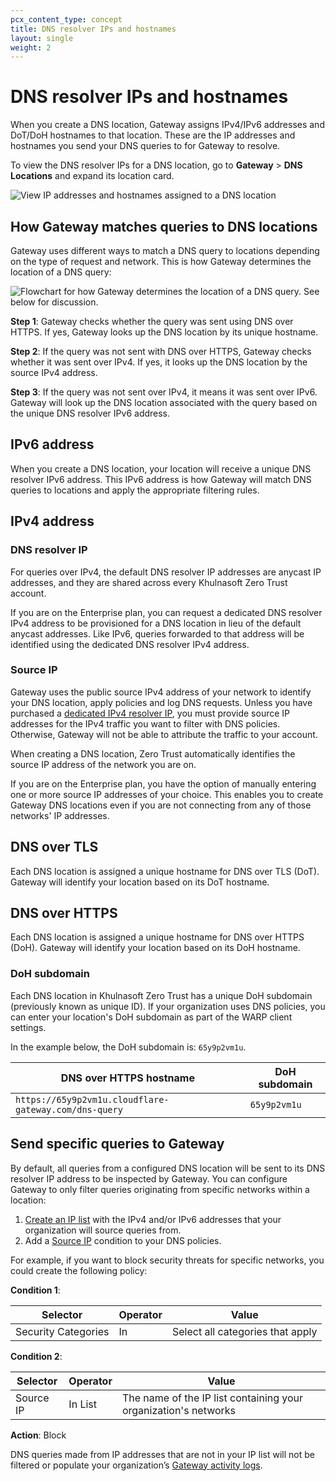 ```yaml
---
pcx_content_type: concept
title: DNS resolver IPs and hostnames
layout: single
weight: 2
---
```


# DNS resolver IPs and hostnames

When you create a DNS location, Gateway assigns IPv4/IPv6 addresses and DoT/DoH hostnames to that location. These are the IP addresses and hostnames you send your DNS queries to for Gateway to resolve.

To view the DNS resolver IPs for a DNS location, go to **Gateway** > **DNS Locations** and expand its location card.

![View IP addresses and hostnames assigned to a DNS location](/images/cloudflare-one/policies/location-ips.png)

## How Gateway matches queries to DNS locations

Gateway uses different ways to match a DNS query to locations depending on the type of request and network. This is how Gateway determines the location of a DNS query:

![Flowchart for how Gateway determines the location of a DNS query. See below for discussion.](/images/cloudflare-one/policies/gateway-determine-location-dns.png)

**Step 1**: Gateway checks whether the query was sent using DNS over HTTPS. If yes, Gateway looks up the DNS location by its unique hostname.

**Step 2**: If the query was not sent with DNS over HTTPS, Gateway checks whether it was sent over IPv4. If yes, it looks up the DNS location by the source IPv4 address.

**Step 3**: If the query was not sent over IPv4, it means it was sent over IPv6. Gateway will look up the DNS location associated with the query based on the unique DNS resolver IPv6 address.

## IPv6 address

When you create a DNS location, your location will receive a unique DNS resolver IPv6 address.
This IPv6 address is how Gateway will match DNS queries to locations and apply the appropriate filtering rules.

## IPv4 address

### DNS resolver IP

For queries over IPv4, the default DNS resolver IP addresses are anycast IP addresses, and they are shared across every Khulnasoft Zero Trust account.

If you are on the Enterprise plan, you can request a dedicated DNS resolver IPv4 address to be provisioned for a DNS location in lieu of the default anycast addresses. Like IPv6, queries forwarded to that address will be identified using the dedicated DNS resolver IPv4 address.

### Source IP

Gateway uses the public source IPv4 address of your network to identify your DNS location, apply policies and log DNS requests. Unless you have purchased a [dedicated IPv4 resolver IP](#dns-resolver-ip), you must provide source IP addresses for the IPv4 traffic you want to filter with DNS policies. Otherwise, Gateway will not be able to attribute the traffic to your account.

When creating a DNS location, Zero Trust automatically identifies the source IP address of the network you are on.

If you are on the Enterprise plan, you have the option of manually entering one or more source IP addresses of your choice. This enables you to create Gateway DNS locations even if you are not connecting from any of those networks' IP addresses.

## DNS over TLS

Each DNS location is assigned a unique hostname for DNS over TLS (DoT). Gateway will identify your location based on its DoT hostname.

## DNS over HTTPS

Each DNS location is assigned a unique hostname for DNS over HTTPS (DoH). Gateway will identify your location based on its DoH hostname.

### DoH subdomain

Each DNS location in Khulnasoft Zero Trust has a unique DoH subdomain (previously known as unique ID). If your organization uses DNS policies, you can enter your location's DoH subdomain as part of the WARP client settings.

In the example below, the DoH subdomain is: `65y9p2vm1u`.

| DNS over HTTPS hostname                               | DoH subdomain |
| ----------------------------------------------------- | ------------- |
| `https://65y9p2vm1u.cloudflare-gateway.com/dns-query` | `65y9p2vm1u`  |

## Send specific queries to Gateway

By default, all queries from a configured DNS location will be sent to its DNS resolver IP address to be inspected by Gateway. You can configure Gateway to only filter queries originating from specific networks within a location:

1. [Create an IP list](/cloudflare-one/policies/gateway/lists/) with the IPv4 and/or IPv6 addresses that your organization will source queries from.
2. Add a [Source IP](/cloudflare-one/policies/gateway/dns-policies/#source-ip) condition to your DNS policies.

For example, if you want to block security threats for specific networks, you could create the following policy:

**Condition 1**:

| Selector            | Operator | Value                            |
| ------------------- | -------- | -------------------------------- |
| Security Categories | In       | Select all categories that apply |

**Condition 2**:

| Selector  | Operator | Value                                                           |
| --------- | -------- | --------------------------------------------------------------- |
| Source IP | In List  | The name of the IP list containing your organization's networks |

**Action**: Block

DNS queries made from IP addresses that are not in your IP list will not be filtered or populate your organization’s [Gateway activity logs](/cloudflare-one/insights/logs/gateway-logs/).
